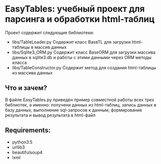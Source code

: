 EasyTables: учебный проект для парсинга и обработки html-таблиц
 =================
 Проект содержит следующие библиотеки:
 * libs/TableLoader.py   Содержит класс BaseTL для загрузки html-таблицы в массив данных
 * libs/Sqlite3_ORM.py   Содержит класс BaseORM для загрузки массива данных в sqlite3.db и работы с этими данными через ORM методы класса
 * libs/TableConstructor.py Содержит метод для создания html-таблицы из массива данных 
 
 Что и зачем?
 ----------------
 В файле EasyTables.py приведен пример совместной работы всех трех библиотек, а именно:
 получени данных из html-таблиц, запись данных в базу данных, выполнение sql-запросов к данным, формирование результата
 и вывод результата в html-файл
 
 Requirements:
 -----------------
 * python3.5
 * urllib3
 * beautifulsoup4
 * lxml
